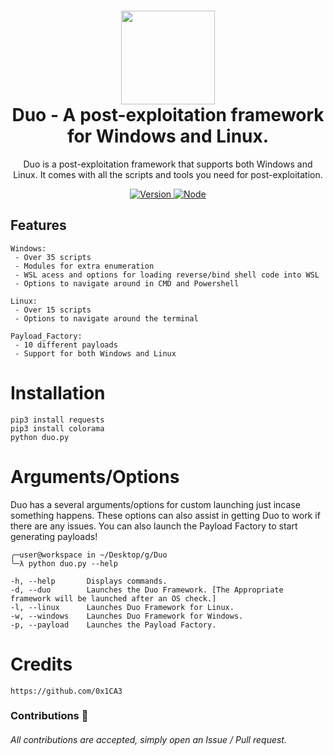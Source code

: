 <h1 align="center">
	<img src="https://icons.veryicon.com/png/o/emoticon/number/duo-1.png" width="150px"><br>
    Duo - A post-exploitation framework for Windows and Linux.
</h1>
<p align="center">
	Duo is a post-exploitation framework that supports both Windows and Linux. It comes with all the scripts and tools you need for post-exploitation.
</p>

<p align="center">
	<a href="https://deno.land" target="_blank">
    	<img src="https://img.shields.io/badge/Version-1.0.0-7DCDE3?style=for-the-badge" alt="Version">
     </a>
	<a href="https://deno.land" target="_blank">
    	<img src="https://img.shields.io/badge/Deno-1.0.0+-7DCDE3?style=for-the-badge" alt="Node">
     </a>
</p>

## Features
```
Windows:
 - Over 35 scripts
 - Modules for extra enumeration
 - WSL acess and options for loading reverse/bind shell code into WSL
 - Options to navigate around in CMD and Powershell

Linux:
 - Over 15 scripts
 - Options to navigate around the terminal

Payload_Factory:
 - 10 different payloads
 - Support for both Windows and Linux
```
# Installation
```
pip3 install requests
pip3 install colorama
python duo.py
```

# Arguments/Options
Duo has a several arguments/options for custom launching just incase something happens. These options can also assist in getting Duo to work if there are any issues. You can also launch the Payload Factory to start generating payloads!
```
╭─user@workspace in ~/Desktop/g/Duo 
╰─λ python duo.py --help

-h, --help       Displays commands.
-d, --duo        Launches the Duo Framework. [The Appropriate framework will be launched after an OS check.]
-l, --linux      Launches Duo Framework for Linux.
-w, --windows    Launches Duo Framework for Windows.
-p, --payload    Launches the Payload Factory.
```

# Credits
```
https://github.com/0x1CA3
```
### Contributions 🎉
###### All contributions are accepted, simply open an Issue / Pull request.
